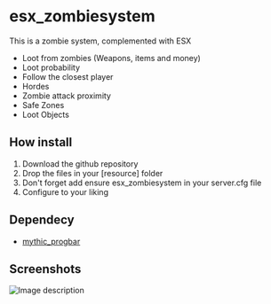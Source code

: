 # esx_zombiesystem
This is a zombie system, complemented with ESX
* Loot from zombies (Weapons, items and money)
* Loot probability
* Follow the closest player
* Hordes
* Zombie attack proximity
* Safe Zones
* Loot Objects

## How install
1. Download the github repository
2. Drop the files in your [resource] folder
3. Don't forget add ensure esx_zombiesystem in your server.cfg file
4. Configure to your liking

## Dependecy
* [mythic_progbar](https://github.com/JayMontana36/mythic_progbar)

## Screenshots
![Image description](https://i.imgur.com/D5DvLeg.png)
